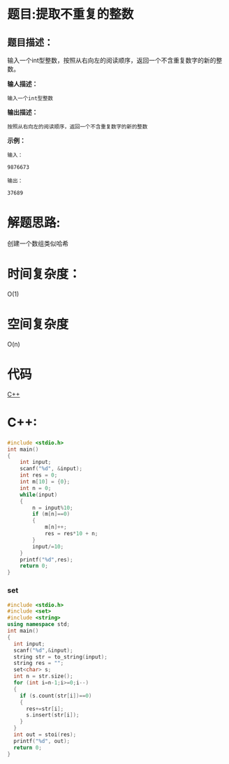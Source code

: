 # 题目:提取不重复的整数

## 题目描述：
输入一个int型整数，按照从右向左的阅读顺序，返回一个不含重复数字的新的整数。

**输人描述：**
```
输入一个int型整数
```

**输出描述：**
```
按照从右向左的阅读顺序，返回一个不含重复数字的新的整数
```
**示例：**
```
输入：

9876673

输出：

37689
  ```
  
# 解题思路:
创建一个数组类似哈希

# 时间复杂度：
O(1)
# 空间复杂度
 O(n)
# 代码

[C++](./Extract_Unique_Integers.cpp)
# C++: 
###  
```c++
#include <stdio.h>
int main()
{
    int input;
    scanf("%d", &input);
    int res = 0;
    int m[10] = {0};
    int n = 0;
    while(input)
    {
        n = input%10;
        if (m[n]==0)
        {
            m[n]++;
            res = res*10 + n;
        }
        input/=10;
    }
    printf("%d",res);
    return 0;
}
```

### set
```c++
#include <stdio.h>
#include <set>
#include <string>
using namespace std;
int main()
{
  int input;
  scanf("%d",&input);
  string str = to_string(input);
  string res = "";
  set<char> s;
  int n = str.size();
  for (int i=n-1;i>=0;i--)
  {
    if (s.count(str[i])==0)
    {
      res+=str[i];
      s.insert(str[i]);
    }
  }
  int out = stoi(res);
  printf("%d", out);
  return 0;
}
```
